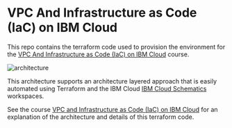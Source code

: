 # VPC And Infrastructure as Code (IaC) on IBM Cloud 

This repo contains the terraform code used to provision the environment for the  [VPC And Infrastructure as Code (IaC) on IBM Cloud](https://developer.ibm.com/openlabs/vpc) course. 

![architecture](images/ex3_diagram_data.png)

This architecture supports an architecture layered approach that is easily automated using Terraform and the IBM Cloud  [IBM Cloud Schematics](https://cloud.ibm.com/schematics/overview) workspaces.

See the course [VPC and Infrastructure as Code (IaC) on IBM Cloud](https://developer.ibm.com/openlabs/vpc) for an explanation of the architecture and details of this terraform code.
